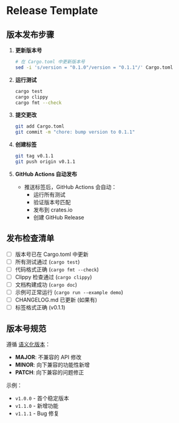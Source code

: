 # Release Template

## 版本发布步骤

1. **更新版本号**
   ```bash
   # 在 Cargo.toml 中更新版本号
   sed -i 's/version = "0.1.0"/version = "0.1.1"/' Cargo.toml
   ```

2. **运行测试**
   ```bash
   cargo test
   cargo clippy
   cargo fmt --check
   ```

3. **提交更改**
   ```bash
   git add Cargo.toml
   git commit -m "chore: bump version to 0.1.1"
   ```

4. **创建标签**
   ```bash
   git tag v0.1.1
   git push origin v0.1.1
   ```

5. **GitHub Actions 自动发布**
   - 推送标签后，GitHub Actions 会自动：
     - 运行所有测试
     - 验证版本号匹配
     - 发布到 crates.io
     - 创建 GitHub Release

## 发布检查清单

- [ ] 版本号已在 Cargo.toml 中更新
- [ ] 所有测试通过 (`cargo test`)
- [ ] 代码格式正确 (`cargo fmt --check`)
- [ ] Clippy 检查通过 (`cargo clippy`)
- [ ] 文档构建成功 (`cargo doc`)
- [ ] 示例可正常运行 (`cargo run --example demo`)
- [ ] CHANGELOG.md 已更新 (如果有)
- [ ] 标签格式正确 (v0.1.1)

## 版本号规范

遵循 [语义化版本](https://semver.org/lang/zh-CN/)：

- **MAJOR**: 不兼容的 API 修改
- **MINOR**: 向下兼容的功能性新增
- **PATCH**: 向下兼容的问题修正

示例：
- `v1.0.0` - 首个稳定版本
- `v1.1.0` - 新增功能
- `v1.1.1` - Bug 修复